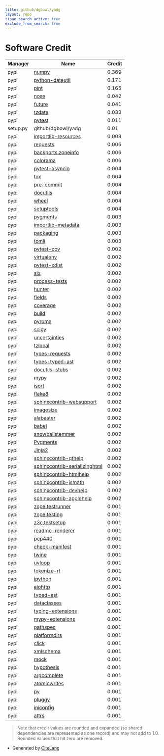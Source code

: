 ```yaml
---
title: github/dgbowl/yadg
layout: repo
tipue_search_active: true
exclude_from_search: true
---
```

# Software Credit

|Manager|Name|Credit|
|-------|----|------|
|pypi|[numpy](https://www.numpy.org)|0.369|
|pypi|[python-dateutil](https://github.com/dateutil/dateutil)|0.171|
|pypi|[pint](https://github.com/hgrecco/pint)|0.165|
|pypi|[nose](http://readthedocs.org/docs/nose/)|0.042|
|pypi|[future](https://python-future.org)|0.041|
|pypi|[tzdata](https://github.com/python/tzdata)|0.033|
|pypi|[pytest](https://docs.pytest.org/en/latest/)|0.011|
|setup.py|github/dgbowl/yadg|0.01|
|pypi|[importlib-resources](https://pypi.org/project/importlib-resources)|0.009|
|pypi|[requests](https://pypi.org/project/requests)|0.006|
|pypi|[backports.zoneinfo](https://github.com/pganssle/zoneinfo)|0.006|
|pypi|[colorama](https://pypi.org/project/colorama)|0.006|
|pypi|[pytest-asyncio](https://pypi.org/project/pytest-asyncio)|0.004|
|pypi|[tox](https://pypi.org/project/tox)|0.004|
|pypi|[pre-commit](https://pypi.org/project/pre-commit)|0.004|
|pypi|[docutils](https://pypi.org/project/docutils)|0.004|
|pypi|[wheel](https://pypi.org/project/wheel)|0.004|
|pypi|[setuptools](https://pypi.org/project/setuptools)|0.004|
|pypi|[pygments](https://pypi.org/project/pygments)|0.003|
|pypi|[importlib-metadata](https://pypi.org/project/importlib-metadata)|0.003|
|pypi|[packaging](https://pypi.org/project/packaging)|0.003|
|pypi|[tomli](https://pypi.org/project/tomli)|0.003|
|pypi|[pytest-cov](https://github.com/pytest-dev/pytest-cov)|0.002|
|pypi|[virtualenv](https://pypi.org/project/virtualenv)|0.002|
|pypi|[pytest-xdist](https://pypi.org/project/pytest-xdist)|0.002|
|pypi|[six](https://pypi.org/project/six)|0.002|
|pypi|[process-tests](https://pypi.org/project/process-tests)|0.002|
|pypi|[hunter](https://pypi.org/project/hunter)|0.002|
|pypi|[fields](https://pypi.org/project/fields)|0.002|
|pypi|[coverage](https://pypi.org/project/coverage)|0.002|
|pypi|[build](https://pypi.org/project/build)|0.002|
|pypi|[pyroma](https://github.com/regebro/pyroma)|0.002|
|pypi|[scipy](https://www.scipy.org)|0.002|
|pypi|[uncertainties](http://uncertainties-python-package.readthedocs.io/)|0.002|
|pypi|[tzlocal](https://pypi.org/project/tzlocal)|0.002|
|pypi|[types-requests](https://pypi.org/project/types-requests)|0.002|
|pypi|[types-typed-ast](https://pypi.org/project/types-typed-ast)|0.002|
|pypi|[docutils-stubs](https://pypi.org/project/docutils-stubs)|0.002|
|pypi|[mypy](https://pypi.org/project/mypy)|0.002|
|pypi|[isort](https://pypi.org/project/isort)|0.002|
|pypi|[flake8](https://pypi.org/project/flake8)|0.002|
|pypi|[sphinxcontrib-websupport](https://pypi.org/project/sphinxcontrib-websupport)|0.002|
|pypi|[imagesize](https://pypi.org/project/imagesize)|0.002|
|pypi|[alabaster](https://pypi.org/project/alabaster)|0.002|
|pypi|[babel](https://pypi.org/project/babel)|0.002|
|pypi|[snowballstemmer](https://pypi.org/project/snowballstemmer)|0.002|
|pypi|[Pygments](https://pypi.org/project/Pygments)|0.002|
|pypi|[Jinja2](https://pypi.org/project/Jinja2)|0.002|
|pypi|[sphinxcontrib-qthelp](https://pypi.org/project/sphinxcontrib-qthelp)|0.002|
|pypi|[sphinxcontrib-serializinghtml](https://pypi.org/project/sphinxcontrib-serializinghtml)|0.002|
|pypi|[sphinxcontrib-htmlhelp](https://pypi.org/project/sphinxcontrib-htmlhelp)|0.002|
|pypi|[sphinxcontrib-jsmath](https://pypi.org/project/sphinxcontrib-jsmath)|0.002|
|pypi|[sphinxcontrib-devhelp](https://pypi.org/project/sphinxcontrib-devhelp)|0.002|
|pypi|[sphinxcontrib-applehelp](https://pypi.org/project/sphinxcontrib-applehelp)|0.002|
|pypi|[zope.testrunner](https://pypi.org/project/zope.testrunner)|0.001|
|pypi|[zope.testing](https://pypi.org/project/zope.testing)|0.001|
|pypi|[z3c.testsetup](https://pypi.org/project/z3c.testsetup)|0.001|
|pypi|[readme-renderer](https://pypi.org/project/readme-renderer)|0.001|
|pypi|[pep440](https://pypi.org/project/pep440)|0.001|
|pypi|[check-manifest](https://pypi.org/project/check-manifest)|0.001|
|pypi|[twine](https://pypi.org/project/twine)|0.001|
|pypi|[uvloop](https://pypi.org/project/uvloop)|0.001|
|pypi|[tokenize-rt](https://pypi.org/project/tokenize-rt)|0.001|
|pypi|[ipython](https://pypi.org/project/ipython)|0.001|
|pypi|[aiohttp](https://pypi.org/project/aiohttp)|0.001|
|pypi|[typed-ast](https://pypi.org/project/typed-ast)|0.001|
|pypi|[dataclasses](https://pypi.org/project/dataclasses)|0.001|
|pypi|[typing-extensions](https://pypi.org/project/typing-extensions)|0.001|
|pypi|[mypy-extensions](https://pypi.org/project/mypy-extensions)|0.001|
|pypi|[pathspec](https://pypi.org/project/pathspec)|0.001|
|pypi|[platformdirs](https://pypi.org/project/platformdirs)|0.001|
|pypi|[click](https://pypi.org/project/click)|0.001|
|pypi|[xmlschema](https://pypi.org/project/xmlschema)|0.001|
|pypi|[mock](https://pypi.org/project/mock)|0.001|
|pypi|[hypothesis](https://pypi.org/project/hypothesis)|0.001|
|pypi|[argcomplete](https://pypi.org/project/argcomplete)|0.001|
|pypi|[atomicwrites](https://pypi.org/project/atomicwrites)|0.001|
|pypi|[py](https://pypi.org/project/py)|0.001|
|pypi|[pluggy](https://pypi.org/project/pluggy)|0.001|
|pypi|[iniconfig](https://pypi.org/project/iniconfig)|0.001|
|pypi|[attrs](https://pypi.org/project/attrs)|0.001|


> Note that credit values are rounded and expanded (so shared dependencies are represented as one record) and may not add to 1.0. Rounded values that hit zero are removed.


- Generated by [CiteLang](https://github.com/vsoch/citelang)
